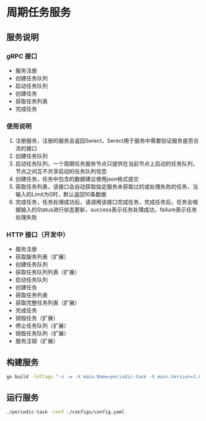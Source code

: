 # 周期任务服务

## 服务说明
### gRPC 接口
* 服务注册
* 创建任务队列
* 启动任务队列
* 创建任务
* 获取任务列表
* 完成任务
### 使用说明
1. 注册服务，注册的服务会返回Serect，Serect用于服务中需要验证服务是否合法的接口
2. 创建任务队列
3. 启动任务队列，一个周期任务服务节点只提供在当前节点上启动的任务队列，节点之间互不共享启动的任务队列信息
4. 创建任务，任务中包含的数据建议使用json格式提交
5. 获取任务列表，该接口会自动获取指定服务未获取过的或处理失败的任务，当输入的Limit为0时，默认返回10条数据
6. 完成任务，任务处理成功后，请调用该接口完成任务，完成任务后，任务会根据输入的Status进行状态更新，success表示任务处理成功，failure表示任务处理失败
### HTTP 接口（开发中）
* 服务注册
* 获取服务列表（扩展）
* 创建任务队列
* 获取任务队列列表（扩展）
* 启动任务队列
* 创建任务
* 获取任务列表
* 获取完整任务列表（扩展）
* 完成任务
* 销毁任务（扩展）
* 停止任务队列（扩展）
* 销毁任务队列（扩展）
* 服务注销（扩展）

## 构建服务
```bash
go build -ldflags "-s -w -X main.Name=periodic-task -X main.Version=1.0.0 -X main.Build=$(date +%Y%m%d)" -o periodic-task ./cmd/periodic-task
```

## 运行服务
```bash
./periodic-task -conf ./configs/config.yaml
```
